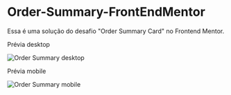 # Order-Summary-FrontEndMentor
Essa é uma solução do desafio "Order Summary Card" no Frontend Mentor.

Prévia desktop

![Order Summary desktop](https://user-images.githubusercontent.com/70697794/147608879-16582e63-a3f3-4633-afb7-d65cd5d9a683.png)



Prévia mobile

![Order Summary mobile](https://user-images.githubusercontent.com/70697794/147608723-9d9e720f-f04d-4ef5-beae-cf3642fb2af0.png)
